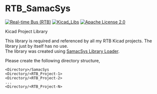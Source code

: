 # RTB_SamacSys
[![Real-time Bus (RTB)](https://img.shields.io/badge/RTB_Project-FF6699)](https://www.rtb4dcc.de)
[![Kicad_Libs](https://img.shields.io/badge/Kicad_Libs-29C7FF)](https://github.com/git4dcc/RTB_SamacSys)
[![Apache License 2.0](https://img.shields.io/badge/license-Apache%20License%202.0-lightgray)](https://www.apache.org/licenses/LICENSE-2.0)

Kicad Project Library

This library is required and referenced by all my RTB Kicad projects. The library just by itself has no use.<br>
The library was created using [SamacSys Library Loader](https://www.samacsys.com/).

Please create the following directory structure,

```
<Directory>/SamacSys
<Directory/<RTB_Project-1>
<Directory/<RTB_Project-2>
...
<Directory/<RTB_Project-N>
```
